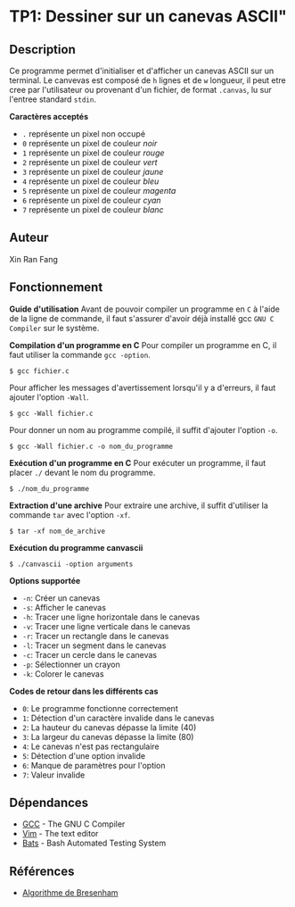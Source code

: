 # TP1: Dessiner sur un canevas ASCII"

## Description

Ce programme permet d'initialiser et d'afficher un canevas ASCII sur un terminal. Le canvevas est composé de ```h``` lignes et de ```w``` longueur, il peut etre cree par l'utilisateur ou provenant d'un fichier, de format ```.canvas```, lu sur l'entree standard ```stdin```.

**Caractères acceptés**
* ```.``` représente un pixel non occupé
* ```0``` représente un pixel de couleur *noir*
* ```1``` représente un pixel de couleur *rouge*
* ```2``` représente un pixel de couleur *vert*
* ```3``` représente un pixel de couleur *jaune*
* ```4``` représente un pixel de couleur *bleu*
* ```5``` représente un pixel de couleur *magenta*
* ```6``` représente un pixel de couleur *cyan*
* ```7``` représente un pixel de couleur *blanc*

## Auteur

Xin Ran Fang

## Fonctionnement

**Guide d'utilisation**
Avant de pouvoir compiler un programme en ```C``` à l'aide de la ligne de commande, il faut s'assurer d'avoir déjà installé gcc ```GNU C Compiler``` sur le système.

**Compilation d'un programme en C**
Pour compiler un programme en C, il faut utiliser la commande ```gcc -option```.

```
$ gcc fichier.c 
```

Pour afficher les messages d'avertissement lorsqu'il y a d'erreurs, il faut ajouter l'option ```-Wall```. 

```
$ gcc -Wall fichier.c
```

Pour donner un nom au programme compilé, il suffit d'ajouter l'option ```-o```.

```
$ gcc -Wall fichier.c -o nom_du_programme
```

**Exécution d'un programme en C**
Pour exécuter un programme, il faut placer ```./``` devant le nom du programme.

```
$ ./nom_du_programme
```

**Extraction d'une archive**
Pour extraire une archive, il suffit d'utiliser la commande ```tar``` avec l'option ```-xf```.

```
$ tar -xf nom_de_archive
```

**Exécution du programme canvascii**
```
$ ./canvascii -option arguments
```

**Options supportée**
* ```-n```: Créer un canevas 
* ```-s```: Afficher le canevas
* ```-h```: Tracer une ligne horizontale dans le canevas
* ```-v```: Tracer une ligne verticale dans le canevas
* ```-r```: Tracer un rectangle dans le canevas
* ```-l```: Tracer un segment dans le canevas
* ```-c```: Tracer un cercle dans le canevas
* ```-p```: Sélectionner un crayon
* ```-k```: Colorer le canevas

**Codes de retour dans les différents cas**
* ```0```: Le programme fonctionne correctement
* ```1```: Détection d'un caractère invalide dans le canevas
* ```2```: La hauteur du canevas dépasse la limite (40)
* ```3```: La largeur du canevas dépasse la limite (80)
* ```4```: Le canevas n'est pas rectangulaire
* ```5```: Détection d'une option invalide
* ```6```: Manque de paramètres pour l'option
* ```7```: Valeur invalide

## Dépendances

* [GCC](https://gcc.gnu.org/) - The GNU C Compiler 
* [Vim](https://www.vimorg/) - The text editor
* [Bats](https://github.com/bats-core/bats-core/) - Bash Automated Testing System

## Références

* [Algorithme de Bresenham](https://en.wikipedia.org/wiki/Bresenham%27s_line_algorithm/)
